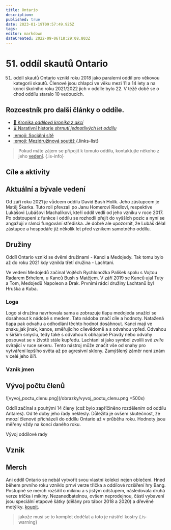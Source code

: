 ```yaml
---
title: Ontario
description: 
published: true
date: 2023-01-19T09:57:49.925Z
tags: 
editor: markdown
dateCreated: 2022-09-06T18:29:08.803Z
---
```


# 51. oddíl skautů Ontario

51. oddíl skautů Ontario vznikl roku 2018 jako paralerní oddíl pro věkovou kategorii skautů. Členové jsou chlapci ve věku mezi 11 a 14 lety a na konci školního roku 2021/2022 jich v oddíle bylo 22. V téžě době se o chod oddílu staralo 10 vedoucích. 

## Rozcestník pro další články o oddíle.

- [:book: Kronika *oddílová kronika z akcí*](kronika)
- [:hourglass: Narativní historie *shrnutí jednotlivých let oddílu*](nart_historie)
- [:emoji: Sociální sítě ](socialni_site)
- [:emoji: Mezidružinová soutěž ](mezidruzinova_soutez)
{.links-list}

> Pokud máte zájem se připojit k tomuto oddílu, kontaktujte někoho z jeho <a href="https://ontarioskaut.wixsite.com/ontario/kontakty">vedení</a>. 
{.is-info}


## Cíle a aktivity



## Aktuální a bývale vedení

Od září roku 2021 je vůdcem oddílu David Bush Holík. Jeho zástupcem je Matěj Škarka. Tuto roli převzali po Janu Homerovi Riedlovi, respektive Lukášovi Lubášovi Machalíkovi, kteří oddíl vedli od jeho vzniku v roce 2017. Po odstoupení z funkce i oddílu se rozhodli přejít do vyšších pozic a nyní se angažují v rámci fungování střediska.
Je dobré ale upozornit, že Lubáš dělal zástupce a hospodáře již několik let před vznikem samotného oddílu.



## Družiny

Oddíl Ontario vznikl se dvěmi družinami - Kanci a Medojedy. Tak tomu bylo až do roku 2021 kdy vznikla třetí družina - Lachtani.

Ve vedení Medojedů začínal Vojtěch Rychlonožka Palíšek spolu s Vojtou Radarem Brhelem, u Kanců Bush s Matějem. V září 2019 se Kanců ujal Tuty a Tom, Medojedů Napoleon a Drak. Prvními rádci družiny Lachtanů byl Hruška a Kuba.

### Loga

Logo si družina navrhovala sama a zobrazuje tlapu medojeda snažící se dosáhnout k nádobě s medem. Tato nádoba značí cíle a hodnoty. Natažená tlapa pak odvahu a odhodlání těchto hodnot dosáhnout.
Kanci mají ve znaku,jak jinak, kance, směřujícího cílevědomě a s odvahou vpřed. Odvahou v širším smyslu, tedy také s odvahou k obhajobě Pravdy nebo odvahy posouvat se v životě stále kupředu. Lachtani si jako symbol zvolili své zvíře svírající v ruce sekeru. Tento nástroj může značit vše od snahy pro vytváření lepšího světa až po agresivní sklony. Zamýšlený záměr není znám v celé jeho šíři.

### Vznik jmen



## Vývoj počtu členů

![vyvoj_poctu_clenu.png](/obrazky/vyvoj_poctu_clenu.png =500x)

Oddíl začínal s pouhými 14 členy (což bylo zapříčiněno rozdělením od oddílu Antares). Od té doby jeho řady neklesly. Důležitá je ovšem skutečnost, že mnozí členové přicházeli do oddílu Ontario až v průběhu roku. Hodnoty jsou měřeny vždy na konci daného roku.

Vývoj oddílové rady

## Vznik

## Merch

Ani oddíl Ontario se nebál vytvořit svou vlastní kolekci nejen oblečení. Hned během prvního roku vzniklo prnví verze třička a oddílové rozšíření hry Bang. Postupně se merch rozšířil o mikinu a s jistým odstupem, následovala druhá verze trička i mikiny.
Nezanedbatelnou, ovšem neprodejnou, částí vybavení jsou speciální etapové šátky (dělány pro tábor 2018 a 2020) a dřevěné motýlky.
<a href="https://ontarioskaut.wixsite.com/ontario/kontakty">koupit</a>. 

> jakože musí se to komplet dodělat a toto je nástřel kostry
{.is-warning}